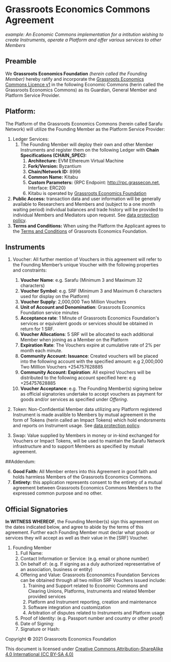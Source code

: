 # Grassroots Economics Commons Agreement

*example: An Economic Commons implementation for a intitution wishing to create Instruments, operate a Platform and offer various services to other Members*

## Preamble

We **Grassroots Economics Foundation** _(herein called the Founding Member)_ hereby ratify and incorporate the [Grassroots Economics Commons Licence v1](/legal/license/) in the following Economic Commons (herin called the Grassroots Economics Commons) as its Guardian, General Member and Platform Service Provider. 

## Platform:

The Platform of the Grassroots Economics Commons (herein called Sarafu Network) will utilize the Founding Member as the Platform Service Provider:

1. Ledger Services:
    1. The Founding Member will deploy their own and other Member Instruments and register them on the following Ledger with **Chain Specifications (CHAIN_SPEC):**
        1. **Architecture:** EVM Ethereum Virtual Machine
        2. **Fork/Version:** Byzantium
        3. **Chain/Network ID:** 8996
        4. **Common Name:** Kitabu
        5. **Custom Parameters:** {RPC Endpoint: http://rpc.grassecon.net, Interface: ERC20}
        6. Kitabu is operated by [Grassroots Economics Foundation](https://grassecon.org)
1. **Public Access:** transaction data and user information will be generally available to Researchers and Members and (subject to a one month waiting period) individual balances and trade history will be provided to individual Members and Mediators upon request. See [data protection policy](/legal/data_policy/). 
1. **Terms and Conditions:** When using the Platform the Applicant agrees to the [Terms and Conditions](https://grassecon.org/pages/terms-and-conditions.html) of Grassroots Economics Foundation.


## Instruments

1. Voucher: All further mention of Vouchers in this agreement will refer to the Founding Member’s unique Voucher with the following properties and constraints:

    1. **Voucher Name**: e.g. Sarafu (Minimum 3 and Maximum 32 characters)
    1. **Voucher Symbol**: e.g. SRF (Minimum 3 and Maximum 6 characters used for display on the Platform)
    1. **Voucher Supply**: 2,000,000 Two Million Vouchers 
    1. **Unit of Account and Denomination**: Grassroots Economics Foundation service minutes
    1. **Acceptance rate**: 1 Minute of Grassroots Economics Foundation's services or equivalent goods or services should be obtained in return for 1 SRF.
    1. **Voucher Allocations**: 5 SRF will be allocated to each additional Member when joining as a Member on the Platform
    1. **Expiration Rate**: The Vouchers expire at cumulative rate of 2% per month each minute.
    1. **Community Account: Issuance**: Created vouchers will be placed into the following account with the specified amount: e.g 2,000,000 Two Milllion Vouchers +254757628885
    1. **Community Account: Expiration**: All expired Vouchers will be distributed to the following account specified here: e.g +254757628885
    1. **Voucher Acceptance**: e.g. The Founding Member(s) signing below as official signatories undertake to accept vouchers as payment for goods and/or services as specified under *Offering*.


1. Token:
Non-Confidential Member data utilizing any Platform registered Instrument is made avalible to Members by mutual agreement in the form of Tokens (herin called an Impact Tokens) which hold endorsments and reports on Instrument usage. See [data protection policy](/legal/data_policy/). 

1. Swap:
Value supplied by Members in money or in-kind exchanged for Vouchers or Impact Tokens, will be used to maintain the Sarafu Network infrastructure and to support Members as specified by mutual agreement.

##Addendum:

6. **Good Faith:** All Member enters into this Agreement in good faith and holds harmless Members of the Grassroots Economics Commons.
7. **Entirety:** this application represents consent to the entirety of a mutual agreement between Grassroots Economics Commons Members to the expressed common purpose and no other.

## Official Signatories
**In WITNESS WHEREOF**, the Founding Member(s) sign this agreement on the dates indicated below, and agree to abide by the terms of this agreement. Further each Founding Member must declar what goods or services they will accept as well as their value in the [SRF] Voucher. 


1. Founding Member
    1. Full Name:
    1. Contact Information or Service: (e.g. email or phone number)
    1. On behalf of: (e.g. If signing as a duly authorized representative of an association, business or entity)
    1. Offering and Value: Grassroots Econonomics Foundation Services can be obtained through all two million SRF Vouchers issued include:
        1. Training and Support related to Economic Commons and Clearing Unions, Platforms, Instruments and related Member provided services
        1. Platform and Instrument reporting, creation and maintenance
        1. Software integration and customization
        1. Arbitration of disputes related to Instruments and Platform usage
    1. Proof of Identity: (e.g. Passport number and country or other proof)
    1. Date of Signing:
    1. Signature or Hash:


Copyright © 2021 Grassroots Economics Foundation

This document is licensed under [Creative Commons Attribution-ShareAlike 4.0 International (CC BY-SA 4.0)](https://creativecommons.org/licenses/by-sa/4.0/ )
